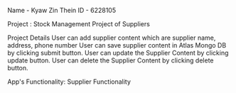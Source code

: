 Name - Kyaw Zin Thein
ID - 6228105


Project : Stock Management Project of Suppliers

Project Details
User can add supplier content which are supplier name, address, phone number
User can save supplier content in Atlas Mongo DB by clicking submit button.
User can update the Supplier Content by clicking update button.
User can delete the Supplier Content by clicking delete button.

App's Functionality: Supplier Functionality
